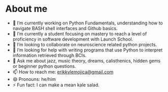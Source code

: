 # About me

- 🔭 I’m currently working on Python Fundamentals, understanding how to navigate BASH shell interfaces and Github basics.
- 🌱 I’m currently a student focusing on mastery to reach a level of proficiency in software development with Launch School.
- 👯 I’m looking to collaborate on neuroscience related python projects.
- 🤔 I’m looking for help with writing programs that use Python to interpret information retrieved through BCIs.
- 💬 Ask me about jazz, music theory, dreams, calisthenics, hidden gems or beginner python questions.
- 📫 How to reach me: erikkylemojica@gmail.com
- 😄 Pronouns: he/him
- ⚡ Fun fact: I can make a mean kale salad.

 
